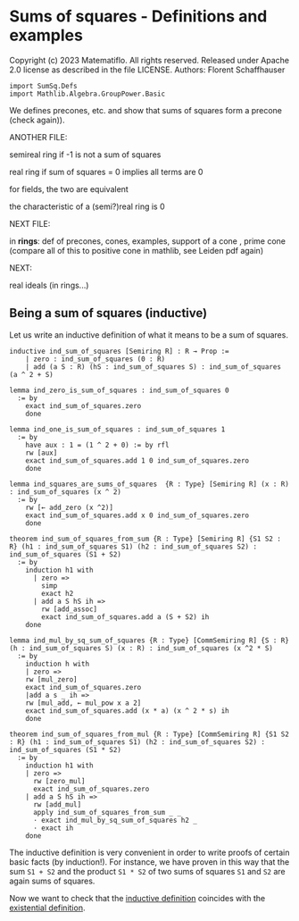 # Sums of squares - Definitions and examples

Copyright (c) 2023 Matematiflo. All rights reserved.
Released under Apache 2.0 license as described in the file LICENSE.
Authors: Florent Schaffhauser

```lean
import SumSq.Defs
import Mathlib.Algebra.GroupPower.Basic
```

We defines precones, etc. and show that sums of squares form a precone (check again)).

ANOTHER FILE:

semireal ring if -1 is not a sum of squares

real ring if sum of squares = 0 implies all terms are 0

for fields, the two are equivalent

the characteristic of a (semi?)real ring is 0

NEXT FILE:

in **rings**: def of precones, cones, examples, support of a cone , prime cone (compare all of this to positive cone in mathlib, see Leiden pdf again)

NEXT:

real ideals (in rings...)

## Being a sum of squares (inductive)

Let us write an inductive definition of what it means to be a sum of squares.

```lean
inductive ind_sum_of_squares [Semiring R] : R → Prop :=
    | zero : ind_sum_of_squares (0 : R)
    | add (a S : R) (hS : ind_sum_of_squares S) : ind_sum_of_squares (a ^ 2 + S)

lemma ind_zero_is_sum_of_squares : ind_sum_of_squares 0
  := by
    exact ind_sum_of_squares.zero
    done

lemma ind_one_is_sum_of_squares : ind_sum_of_squares 1
  := by
    have aux : 1 = (1 ^ 2 + 0) := by rfl
    rw [aux]
    exact ind_sum_of_squares.add 1 0 ind_sum_of_squares.zero
    done

lemma ind_squares_are_sums_of_squares  {R : Type} [Semiring R] (x : R) : ind_sum_of_squares (x ^ 2)
  := by
    rw [← add_zero (x ^2)]
    exact ind_sum_of_squares.add x 0 ind_sum_of_squares.zero
    done

theorem ind_sum_of_squares_from_sum {R : Type} [Semiring R] {S1 S2 : R} (h1 : ind_sum_of_squares S1) (h2 : ind_sum_of_squares S2) : ind_sum_of_squares (S1 + S2)
  := by
    induction h1 with
      | zero =>
        simp
        exact h2
      | add a S hS ih =>
        rw [add_assoc]
        exact ind_sum_of_squares.add a (S + S2) ih
    done

lemma ind_mul_by_sq_sum_of_squares {R : Type} [CommSemiring R] {S : R} (h : ind_sum_of_squares S) (x : R) : ind_sum_of_squares (x ^2 * S)
  := by
    induction h with
    | zero =>
    rw [mul_zero]
    exact ind_sum_of_squares.zero
    |add a s _ ih =>
    rw [mul_add, ← mul_pow x a 2]
    exact ind_sum_of_squares.add (x * a) (x ^ 2 * s) ih
    done

theorem ind_sum_of_squares_from_mul {R : Type} [CommSemiring R] {S1 S2 : R} (h1 : ind_sum_of_squares S1) (h2 : ind_sum_of_squares S2) : ind_sum_of_squares (S1 * S2)
  := by
    induction h1 with
    | zero =>
      rw [zero_mul]
      exact ind_sum_of_squares.zero
    | add a S hS ih =>
      rw [add_mul]
      apply ind_sum_of_squares_from_sum _ _
      · exact ind_mul_by_sq_sum_of_squares h2 _
      · exact ih
    done
```

The inductive definition is very convenient in order to write proofs of certain basic facts (by induction!). For instance, we have proven in this way that the sum `S1 + S2` and the product `S1 * S2` of two sums of squares `S1` and `S2` are again sums of squares.

Now we want to check that the [inductive definition](#being-a-sum-of-squares-inductive) coincides with the [existential definition](#being-a-sum-of-squares-existential).
